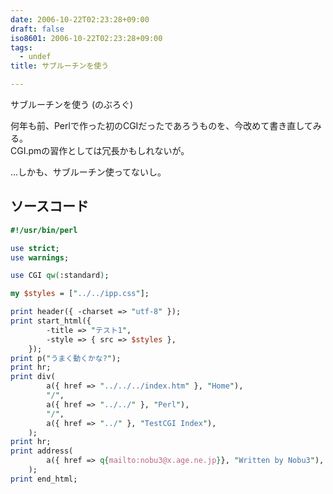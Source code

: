 ```yaml
---
date: 2006-10-22T02:23:28+09:00
draft: false
iso8601: 2006-10-22T02:23:28+09:00
tags:
  - undef
title: サブルーチンを使う

---
```


サブルーチンを使う (のぶろぐ)

何年も前、Perlで作った初のCGIだったであろうものを、今改めて書き直してみる。  
CGI.pmの習作としては冗長かもしれないが。

…しかも、サブルーチン使ってないし。

## ソースコード

```perl
#!/usr/bin/perl

use strict;
use warnings;

use CGI qw(:standard);

my $styles = ["../../ipp.css"];

print header({ -charset => "utf-8" });
print start_html({
        -title => "テスト1",
        -style => { src => $styles },
    });
print p("うまく動くかな?");
print hr;
print div(
        a({ href => "../../../index.htm" }, "Home"),
        "/",
        a({ href => "../../" }, "Perl"),
        "/",
        a({ href => "../" }, "TestCGI Index"),
    );
print hr;
print address(
        a({ href => q{mailto:nobu3@x.age.ne.jp}}, "Written by Nobu3"),
    );
print end_html;
```
